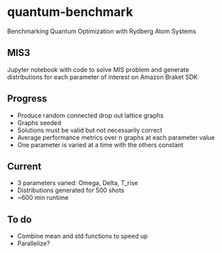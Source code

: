 # quantum-benchmark
Benchmarking Quantum Optimization with Rydberg Atom Systems

## MIS3
Jupyter notebook with code to solve MIS problem and generate distributions for each parameter of interest on Amazon Braket SDK

## Progress
- Produce random connected drop out lattice graphs
- Graphs seeded
- Solutions must be valid but not necessarily correct
- Average performance metrics over n graphs at each parameter value
- One parameter is varied at a time with the others constant

## Current
- 3 parameters varied: Omega, Delta, T_rise
- Distributions generated for 500 shots
- ~600 min runtime

## To do
- Combine mean and std functions to speed up
- Parallelize?
